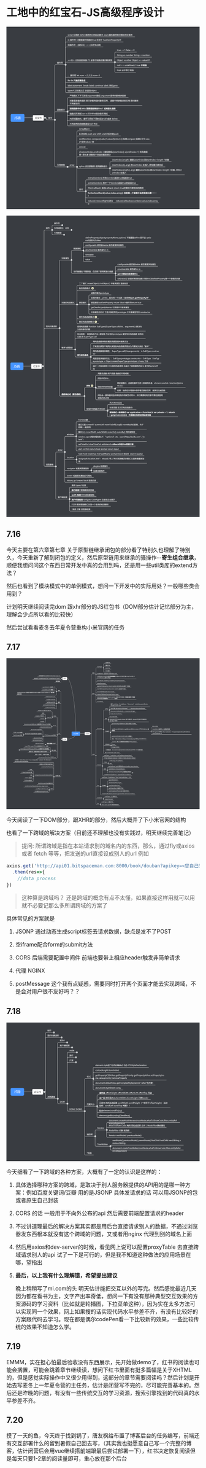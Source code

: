 # 工地中的红宝石-JS高级程序设计


![image](./mindMap/JSstage1.png)

![image](./mindMap/JSstage2.png)

 ## 7.16 

今天主要在第六章第七章 关于原型链继承闭包的部分看了特别久也理解了特别久，今天重新了解到闭包的定义，然后原型链用来继承的骚操作--**寄生组合继承**，顺便我想问问这个东西日常开发中真的会用到吗，还是用一些util类库的extend方法？

然后也看到了模块模式中的单例模式，想问一下开发中的实际用处？一般哪些类会用到？

计划明天继续阅读完dom 跟xhr部分的JS红包书（DOM部分估计记忆部分为主，理解会少点所以看的比较快）

然后尝试看看麦冬去年夏令营重构小米官网的任务



## 7.17

![image](./mindMap/JSstage3.png) 

今天阅读了一下DOM部分，跟XHR的部分，然后大概弄了下小米官网的结构 

也看了一下跨域的解决方案（目前还不理解也没有实践过，明天继续完善笔记）

> 提问: 所谓跨域是指在本站请求别的域名内的东西，那么，通过fly或axios 或者 fetch 等等，把发送的url直接设成别人的url 例如 

```javascript
axios.get('http://api01.bitspaceman.com:8000/book/douban?apikey=<您自己的apikey> ') //假设使用豆瓣api
  .then(res=>{
  	//data process
})
```

>这种算是跨域吗？ 还是跨域的概念有点不太懂，如果直接这样用就可以用就不必要记那么多所谓跨域的方案了



具体常见的方案就是

1. JSONP 通过动态生成script标签去请求数据，缺点是发不了POST

2. 空iframe配合form的submit方法 

3. CORS 后端需要配置中间件 前端也要带上相应header触发非简单请求

4. 代理 NGINX

5. postMessage 这个我有点疑惑，需要同时打开两个页面才能去实现跨域，不是会对用户很不友好吗？？




## 7.18 

![image](./mindMap/JSstage4.png)



今天细看了一下跨域的各种方案，大概有了一定的认识是这样的：

1. 具体选择哪种方案的跨域，是取决于别人服务器提供的API用的是哪一种方案：例如百度关键词/豆瓣 用的是JSONP 具体发请求的话 可以用JSONP的包或者原生自己封装

2. CORS 的话 一般用于不向外公布的api 然后需要前端配置请求的header

3. 不过讲道理最后的解决方案其实都是用后台直接请求别人的数据，不通过浏览器发东西根本就没有这个跨域的问题，又或者用nginx 代理到别的域名上面

4. 然后用axios和dev-server的时候，看见网上说可以配置proxyTable 去直接跨域请求别人的api 试了一下是可行的，但是我不知道这种做法的应用场景在哪，望指出

5. **最后，以上我有什么理解错，希望提出建议**

   晚上稍稍写了mi.com的头 明天估计能把交互以外的写完。然后感觉最近几天因为都在看书为主，文字产出率奇低，想问一下有没有那种典型交互效果的方案源码的学习资料（比如就是轮播图，下拉菜单这种），因为实在太多方法可以实现同一个效果，网上如果搜的话实现代码水平参差不齐，有没有比较好的方案跟代码去学习。现在都是偶尔codePen看一下比较新的效果，一些比较传统的效果不知道怎么学。

## 7.19

EMMM，实在担心怕最后验收没有东西展示，先开始做demo了，红书的阅读也可能会搁置，可能会跳着章节继续读，想问下红书里面有挺多篇幅是关于XHTML的，但是感觉实际操作中又很少用得到，这部分的章节需要阅读吗？然后计划是开始去写麦冬上一年夏令营的主任务，估计是闭营写不完的，尽可能完善基本的。然后还是昨晚的问题，有没有一些传统交互的学习资源，搜索引擎找到的代码真的水平参差不齐。



## 7.20

摸了一天的鱼，今天终于找到锅了，唐友枫给布置了博客后台的任务编写，前端还有交互部署什么的留到暑假自己回去写，（其实我也挺愿意自己写一个完整的博客，估计闭营后会用vue继续搭前端跟最后尝试部署一下），红书决定恢复阅读但是每天只要1-2章的阅读量即可，重心放在那个后台